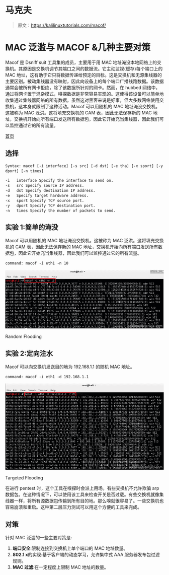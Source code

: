 # 马克夫

> 原文：<https://kalilinuxtutorials.com/macof/>

# MAC 泛滥与 MACOF &几种主要对策

Macof 是 Dsniff suit 工具集的成员，主要用于用 MAC 地址淹没本地网络上的交换机。其原因是交换机调节其端口之间的数据流。它主动监视(缓存)每个端口上的 MAC 地址，这有助于它只将数据传递给预定的目标。这是交换机和无源集线器的主要区别。被动集线器没有映射，因此向设备上的每个端口广播线路数据。该数据通常会被所有网卡拒绝，除了该数据所针对的网卡。然而，在 hubbed 网络中，通过将网卡置于混杂模式，嗅探数据是非常容易实现的。这使得该设备可以简单地收集通过集线器网络的所有数据。虽然这对黑客来说是好事，但大多数网络使用交换机，这本身就限制了这种活动。Macof 可以用随机的 MAC 地址淹没交换机。这被称为 MAC 泛洪。这将填充交换机的 CAM 表，因此无法保存新的 MAC 地址，交换机开始向所有端口发送所有数据包，因此它开始充当集线器，因此我们可以监控通过它的所有流量。

[首页](http://www.monkey.org/~dugsong/dsniff/)

## 选择

```
Syntax: macof [-i interface] [-s src] [-d dst] [-e tha] [-x sport] [-y dport] [-n times]
```

```
-i   interface Specify the interface to send on.
-s   src Specify source IP address.
-d   dst Specify destination IP address.
-e   Specify target hardware address.
-x   sport Specify TCP source port.
-y   dport Specify TCP destination port.
-n   times Specify the number of packets to send.
```

## 实验 1:简单的淹没

Macof 可以用随机的 MAC 地址淹没交换机。这被称为 MAC 泛洪。这将填充交换机的 CAM 表，因此无法保存新的 MAC 地址，交换机开始向所有端口发送所有数据包，因此它开始充当集线器，因此我们可以监控通过它的所有流量。

```
command: macof -i eth1 -n 10
```

[![macof](img//0b2ed47502c8d4df56070c6aecbd08ec.png)](http://kalilinuxtutorials.com/st/macof/attachment/macof1/)

Random Flooding

## 实验 2:定向注水

Macof 可以向交换机发送目的地为 192.168.1.1 的随机 MAC 地址。

```
command: macof -i eth1 -d 192.168.1.1
```

[![macof](img//b5dd153839c3e83c711fb911d0dff1d5.png)](http://kalilinuxtutorials.com/st/macof/attachment/macof2/)

Targeted Flooding

在进行 pentest 时，这个工具在嗅探时会派上用场。有些交换机不允许欺骗 arp 数据包。在这种情况下，可以使用该工具来检查开关是否过载。有些交换机就像集线器一样，将所有源数据包传输到所有目的地。那么嗅就很容易了。一些交换机也容易崩溃和重启。这种第二层压力测试可以用这个方便的工具来完成。

## 对策

针对 MAC 泛滥的一些主要对策是:

1.  **端口安全**:限制连接到交换机上单个端口的 MAC 地址数量。
2.  **802.1 x**的实现:基于客户端的动态学习，允许集中式 AAA 服务器发布包过滤规则。
3.  **MAC 过滤**:在一定程度上限制 MAC 地址的数量。